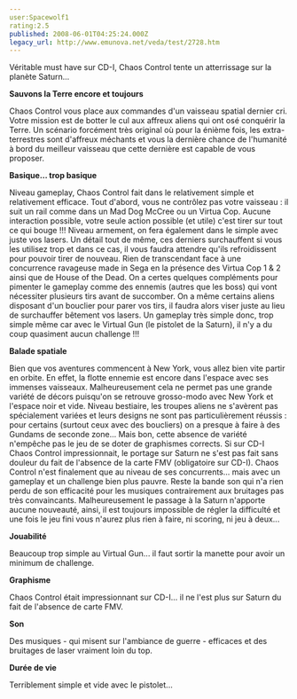 ```yaml
---
user:Spacewolf1
rating:2.5
published: 2008-06-01T04:25:24.000Z
legacy_url: http://www.emunova.net/veda/test/2728.htm
---
```

Véritable must have sur CD-I, Chaos Control tente un atterrissage sur la planète Saturn...  

  

**Sauvons la Terre encore et toujours**  

Chaos Control vous place aux commandes d'un vaisseau spatial dernier cri. Votre mission est de botter le cul aux affreux aliens qui ont osé conquérir la Terre. Un scénario forcément très original où pour la énième fois, les extra-terrestres sont d'affreux méchants et vous la dernière chance de l'humanité à bord du meilleur vaisseau que cette dernière est capable de vous proposer.  

  

**Basique... trop basique**  

Niveau gameplay, Chaos Control fait dans le relativement simple et relativement efficace. Tout d'abord, vous ne contrôlez pas votre vaisseau : il suit un rail comme dans un Mad Dog McCree ou un Virtua Cop. Aucune interaction possible, votre seule action possible (et utile) c'est tirer sur tout ce qui bouge !!! Niveau armement, on fera également dans le simple avec juste vos lasers. Un détail tout de même, ces derniers surchauffent si vous les utilisez trop et dans ce cas, il vous faudra attendre qu'ils refroidissent pour pouvoir tirer de nouveau. Rien de transcendant face à une concurrence ravageuse made in Sega en la présence des Virtua Cop 1 & 2 ainsi que de House of the Dead. On a certes quelques compléments pour pimenter le gameplay comme des ennemis (autres que les boss) qui vont nécessiter plusieurs tirs avant de succomber. On a même certains aliens disposant d'un bouclier pour parer vos tirs, il faudra alors viser juste au lieu de surchauffer bêtement vos lasers. Un gameplay très simple donc, trop simple même car avec le Virtual Gun (le pistolet de la Saturn), il n'y a du coup quasiment aucun challenge !!!  

  

**Balade spatiale**  

Bien que vos aventures commencent à New York, vous allez bien vite partir en orbite. En effet, la flotte ennemie est encore dans l'espace avec ses immenses vaisseaux. Malheureusement cela ne permet pas une grande variété de décors puisqu'on se retrouve grosso-modo avec New York et l'espace noir et vide. Niveau bestiaire, les troupes aliens ne s'avèrent pas spécialement variées et leurs designs ne sont pas particulièrement réussis : pour certains (surtout ceux avec des boucliers) on a presque à faire à des Gundams de seconde zone... Mais bon, cette absence de variété n'empêche pas le jeu de se doter de graphismes corrects. Si sur CD-I Chaos Control impressionnait, le portage sur Saturn ne s'est pas fait sans douleur du fait de l'absence de la carte FMV (obligatoire sur CD-I). Chaos Control n'est finalement que au niveau de ses concurrents... mais avec un gameplay et un challenge bien plus pauvre. Reste la bande son qui n'a rien perdu de son efficacité pour les musiques contrairement aux bruitages pas très convaincants. Malheureusement le passage à la Saturn n'apporte aucune nouveauté, ainsi, il est toujours impossible de régler la difficulté et une fois le jeu fini vous n'aurez plus rien à faire, ni scoring, ni jeu à deux...  

  

  

**Jouabilité**  

Beaucoup trop simple au Virtual Gun... il faut sortir la manette pour avoir un minimum de challenge.  

**Graphisme**  

Chaos Control était impressionnant sur CD-I... il ne l'est plus sur Saturn du fait de l'absence de carte FMV.  

**Son**  

Des musiques - qui misent sur l'ambiance de guerre - efficaces et des bruitages de laser vraiment loin du top.  

**Durée de vie**  

Terriblement simple et vide avec le pistolet...